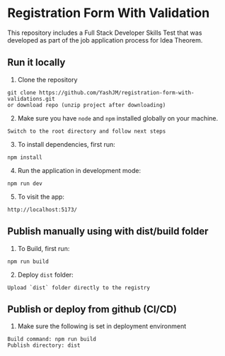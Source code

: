 # Registration Form With Validation

This repository includes a Full Stack Developer Skills Test that was developed as part of the job application process for Idea Theorem.

## Run it locally 

1. Clone the repository
```
git clone https://github.com/YashJM/registration-form-with-validations.git
or download repo (unzip project after downloading)
```
2. Make sure you have `node` and `npm` installed globally on your machine.
```
Switch to the root directory and follow next steps
```

3. To install dependencies, first run:
```
npm install
```

4. Run the application in development mode: 
```
npm run dev
```

5. To visit the app: 
```
http://localhost:5173/
```


## Publish manually using with dist/build folder

1. To Build, first run:
```
npm run build
```

2. Deploy `dist` folder:
```
Upload `dist` folder directly to the registry
```

## Publish or deploy from github (CI/CD)

1. Make sure the following is set in deployment environment
```
Build command: npm run build
Publish directory: dist
```

